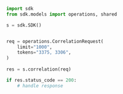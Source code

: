 <!-- Start SDK Example Usage -->
```python
import sdk
from sdk.models import operations, shared

s = sdk.SDK()


req = operations.CorrelationRequest(
    limit="1000",
    tokens="3375, 3306",
)
    
res = s.correlation(req)

if res.status_code == 200:
    # handle response
```
<!-- End SDK Example Usage -->